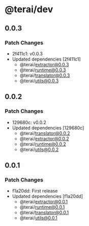 # @terai/dev

## 0.0.3

### Patch Changes

- 2f411c1: v0.0.3
- Updated dependencies [2f411c1]
  - @terai/extractor@0.0.3
  - @terai/runtime@0.0.3
  - @terai/translator@0.0.3
  - @terai/utils@0.0.3

## 0.0.2

### Patch Changes

- 129680c: v0.0.2
- Updated dependencies [129680c]
  - @terai/translator@0.0.2
  - @terai/extractor@0.0.2
  - @terai/runtime@0.0.2
  - @terai/utils@0.0.2

## 0.0.1

### Patch Changes

- f1a20dd: First release
- Updated dependencies [f1a20dd]
  - @terai/extractor@0.0.1
  - @terai/runtime@0.0.1
  - @terai/translator@0.0.1
  - @terai/utils@0.0.1
